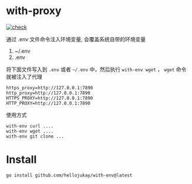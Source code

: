 # with-proxy
[![check](https://github.com/hellojukay/with-env/actions/workflows/go.yml/badge.svg?branch=main)](https://github.com/hellojukay/with-env/actions/workflows/go.yml)

通过 .env 文件命令注入环境变量, 会覆盖系统自带的环境变量

1. ~/.env
2. .env

将下面文件写入到 `.env` 或者 `~/.env` 中，然后执行 `with-env wget` ， `wget` 命令就被注入了代理
```
https_proxy=http://127.0.0.1:7890
http_proxy=http://127.0.0.1:7890
HTTPS_PROXY=http://127.0.0.1:7890
HTTP_PROXY=http://127.0.0.1:7890
```
使用方式
```
with-env curl ....
with-env wget ....
with-env git clone ...
````

# Install
```
go install github.com/hellojukay/with-env@latest
```
